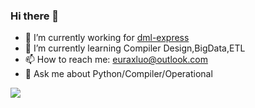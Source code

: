 ### Hi there 👋

<!--
**Euraxluo/Euraxluo** is a ✨ _special_ ✨ repository because its `README.md` (this file) appears on your GitHub profile.

Here are some ideas to get you started:

- 🔭 I’m currently working on ...
- 🌱 I’m currently learning ...
- 👯 I’m looking to collaborate on ...
- 🤔 I’m looking for help with ...
- 💬 Ask me about ...
- 📫 How to reach me: ...
- 😄 Pronouns: ...
- ⚡ Fun fact: ...
-->

- 🔭 I’m currently working for [dml-express](https://www.dml-express.com/)
- 🌱 I’m currently learning Compiler Design,BigData,ETL
- 📫 How to reach me: [euraxluo@outlook.com](euraxluo@gmail.com)
- 💬 Ask me about Python/Compiler/Operational

[![](https://github-readme-stats.vercel.app/api?username=euraxluo&show_icons=true&title_color=fff&icon_color=79ff97&text_color=9f9f9f&bg_color=151515&include_all_commits=1)](https://github-readme-stats.vercel.app/api?username=euraxluo&show_icons=true&title_color=fff&icon_color=79ff97&text_color=9f9f9f&bg_color=151515&include_all_commits=1)
